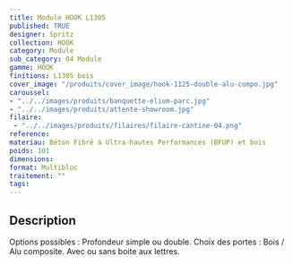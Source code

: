 ```yaml
---
title: Module HOOK L1305
published: TRUE
designer: Spritz
collection: HOOK
category: Module
sub_category: 04 Module
gamme: HOOK
finitions: L1305 bois
cover_image: "/produits/cover_image/hook-1125-double-alu-compo.jpg"
caroussel: 
- "../../images/produits/banquette-elium-parc.jpg"
- "../../images/produits/attente-showroom.jpg"
filaire: 
 - "../../images/produits/filaires/filaire-cantine-04.png"
reference: 
materiau: Béton Fibré à Ultra-hautes Performances (BFUP) et bois
poids: 101
dimensions:
format: Multibloc
traitement: ""
tags: 
---
```


## Description

Options possibles : Profondeur simple ou double. Choix des portes : Bois / Alu composite. Avec ou sans boite aux lettres.
